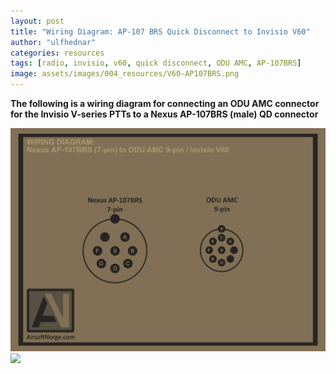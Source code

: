```yaml
---
layout: post
title: "Wiring Diagram: AP-107 BRS Quick Disconnect to Invisio V60"
author: "ulfhednar"
categories: resources
tags: [radio, invisio, v60, quick disconnect, ODU AMC, AP-107BRS]
image: assets/images/004_resources/V60-AP107BRS.png
---
```



**The following is a wiring diagram for connecting an ODU AMC connector for the Invisio V-series PTTs to a Nexus AP-107BRS (male) QD connector**


<div class="image-thumbnail">
	<a href="/assets/images/004_resources/AP-107BRS-V60.png">
		<img src="/assets/images/004_resources/AP-107BRS-V60.png" width="640"/>
	</a>
</div>


<div class="image-thumbnail">
	<a href="/assets/images/004_resources/V60-AP107BRS.png">
		<img src="/assets/images/004_resources/V60-AP107BRS.png" width="640"/>
	</a>
</div>